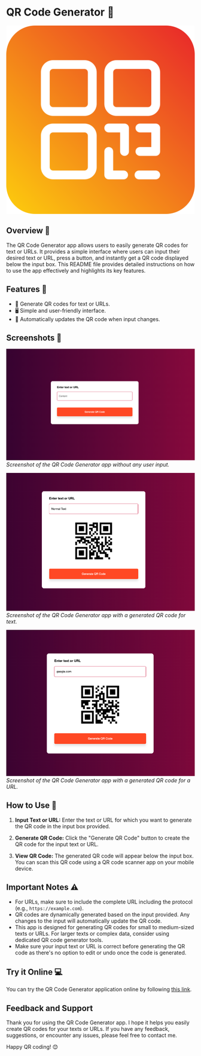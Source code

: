 # QR Code Generator 📲

![QR Code Generator](img/ico.png)

## Overview 🌟

The QR Code Generator app allows users to easily generate QR codes for text or URLs. It provides a simple interface where users can input their desired text or URL, press a button, and instantly get a QR code displayed below the input box. This README file provides detailed instructions on how to use the app effectively and highlights its key features.

## Features 🚀

- 📲 Generate QR codes for text or URLs.
- 🖥️ Simple and user-friendly interface.
- 🔄 Automatically updates the QR code when input changes.

## Screenshots 📸

![Screenshot 1](screenshots/scr_1.png)
*Screenshot of the QR Code Generator app without any user input.*

![Screenshot 2](screenshots/scr_2.png)
*Screenshot of the QR Code Generator app with a generated QR code for text.*

![Screenshot 3](screenshots/scr_3.png)
*Screenshot of the QR Code Generator app with a generated QR code for a URL.*

## How to Use 📖

1. **Input Text or URL:** Enter the text or URL for which you want to generate the QR code in the input box provided.

2. **Generate QR Code:** Click the "Generate QR Code" button to create the QR code for the input text or URL.

3. **View QR Code:** The generated QR code will appear below the input box. You can scan this QR code using a QR code scanner app on your mobile device.

## Important Notes ⚠️

- For URLs, make sure to include the complete URL including the protocol (e.g., `https://example.com`).
- QR codes are dynamically generated based on the input provided. Any changes to the input will automatically update the QR code.
- This app is designed for generating QR codes for small to medium-sized texts or URLs. For larger texts or complex data, consider using dedicated QR code generator tools.
- Make sure your input text or URL is correct before generating the QR code as there's no option to edit or undo once the code is generated.

## Try it Online 💻

You can try the QR Code Generator application online by following [this link](https://radw4nn.github.io/QR-Code-Generator/).

## Feedback and Support

Thank you for using the QR Code Generator app. I hope it helps you easily create QR codes for your texts or URLs. If you have any feedback, suggestions, or encounter any issues, please feel free to contact me.

Happy QR coding! 😊
